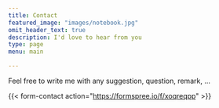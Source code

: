 ```yaml
---
title: Contact
featured_image: "images/notebook.jpg"
omit_header_text: true
description: I'd love to hear from you
type: page
menu: main

---
```



Feel free to write me with any suggestion, question, remark, ...

{{< form-contact action="https://formspree.io/f/xoqreqpp"  >}}
